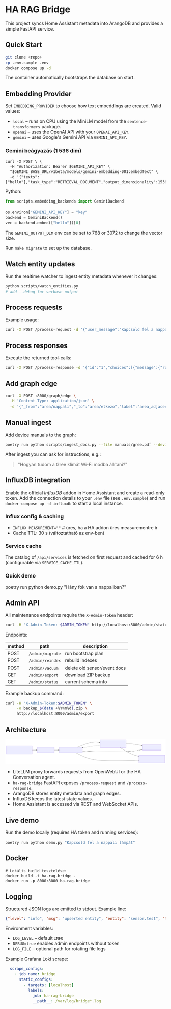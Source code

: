 # HA RAG Bridge

This project syncs Home Assistant metadata into ArangoDB and provides a simple FastAPI service.

## Quick Start

```bash
git clone <repo>
cp .env.sample .env
docker compose up -d
```
The container automatically bootstraps the database on start.

## Embedding Provider

Set `EMBEDDING_PROVIDER` to choose how text embeddings are created. Valid values:

- `local` – runs on CPU using the MiniLM model from the `sentence-transformers` package.
- `openai` – uses the OpenAI API with your `OPENAI_API_KEY`.
- `gemini` – uses Google's Gemini API via `GEMINI_API_KEY`.

### Gemini beágyazás (1 536 dim)

```
curl -X POST \ \
  -H "Authorization: Bearer $GEMINI_API_KEY" \
  "$GEMINI_BASE_URL/v1beta/models/gemini-embedding-001:embedText" \
  -d '{"texts":["hello"],"task_type":"RETRIEVAL_DOCUMENT","output_dimensionality":1536}'
```

Python:

```python
from scripts.embedding_backends import GeminiBackend

os.environ["GEMINI_API_KEY"] = "key"
backend = GeminiBackend()
vec = backend.embed(["hello"])[0]
```

The `GEMINI_OUTPUT_DIM` env can be set to 768 or 3072 to change the vector size.

Run `make migrate` to set up the database.

## Watch entity updates

Run the realtime watcher to ingest entity metadata whenever it changes:

```bash
python scripts/watch_entities.py
# add --debug for verbose output
```

## Process requests

Example usage:

```bash
curl -X POST /process-request -d '{"user_message":"Kapcsold fel a nappali lámpát"}'
```

## Process responses

Execute the returned tool-calls:

```bash
curl -X POST /process-response -d '{"id":"1","choices":[{"message":{"role":"assistant","content":"Felkapcsoltam a lámpát.","tool_calls":[{"id":"c1","type":"function","function":{"name":"homeassistant.turn_on","arguments":"{\"entity_id\":\"light.kitchen\"}"}}]}}]}'
```

## Add graph edge

```bash
curl -X POST :8000/graph/edge \
  -H 'Content-Type: application/json' \
  -d '{"_from":"area/nappali","_to":"area/etkezo","label":"area_adjacent"}'
```

## Manual ingest

Add device manuals to the graph:

```bash
poetry run python scripts/ingest_docs.py --file manuals/gree.pdf --device_id=gree_klima
```

After ingest you can ask for instructions, e.g.:

> "Hogyan tudom a Gree klímát Wi-Fi módba állítani?"

## InfluxDB integration

Enable the official *InfluxDB* addon in Home Assistant and create a read-only token.
Add the connection details to your `.env` file (see `.env.sample`) and run `docker-compose up -d influxdb` to start a local instance.

### Influx config & caching

- `INFLUX_MEASUREMENT=""`  # üres, ha a HA addon üres measurementre ír
- Cache TTL: 30 s (változtatható az env-ben)

### Service cache
The catalog of `/api/services` is fetched on first request and cached for 6 h
(configurable via `SERVICE_CACHE_TTL`).

### Quick demo
poetry run python demo.py "Hány fok van a nappaliban?"

## Admin API

All maintenance endpoints require the `X-Admin-Token` header:

```bash
curl -H "X-Admin-Token: $ADMIN_TOKEN" http://localhost:8000/admin/status
```

Endpoints:

| method | path | description |
| ------ | ---- | ----------- |
| POST | `/admin/migrate` | run bootstrap plan |
| POST | `/admin/reindex` | rebuild indexes |
| POST | `/admin/vacuum` | delete old sensor/event docs |
| GET  | `/admin/export` | download ZIP backup |
| GET  | `/admin/status` | current schema info |

Example backup command:

```bash
curl -H "X-Admin-Token:$ADMIN_TOKEN" \
     -o backup_$(date +%Y%m%d).zip \
     http://localhost:8000/admin/export
```

## Architecture
![Architecture diagram](docs/architecture.svg)

- LiteLLM proxy forwards requests from OpenWebUI or the HA Conversation agent.
- `ha-rag-bridge` FastAPI exposes `/process-request` and `/process-response`.
- ArangoDB stores entity metadata and graph edges.
- InfluxDB keeps the latest state values.
- Home Assistant is accessed via REST and WebSocket APIs.

## Live demo

Run the demo locally (requires HA token and running services):

```bash
poetry run python demo.py "Kapcsold fel a nappali lámpát"
```

## Docker

```
# Lokális build tesztelése:
docker build -t ha-rag-bridge .
docker run -p 8000:8000 ha-rag-bridge
```

## Logging

Structured JSON logs are emitted to stdout. Example line:

```json
{"level": "info", "msg": "upserted entity", "entity": "sensor.test", "ts": "2024-01-01T00:00:00Z"}
```

Environment variables:

- `LOG_LEVEL` – default `INFO`
- `DEBUG=true` enables admin endpoints without token
- `LOG_FILE` – optional path for rotating file logs

Example Grafana Loki scrape:

```yaml
  scrape_configs:
    - job_name: bridge
      static_configs:
        - targets: [localhost]
          labels:
            job: ha-rag-bridge
            __path__: /var/log/bridge*.log
```
